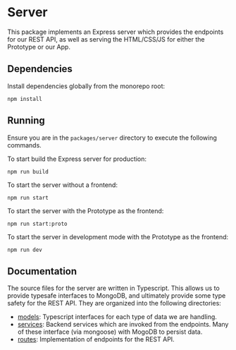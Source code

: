 # Server

This package implements an Express server which provides the
endpoints for our REST API, as well as serving the HTML/CSS/JS
for either the Prototype or our App.

## Dependencies

Install dependencies globally from the monorepo root:

```shell
npm install
```

## Running

Ensure you are in the `packages/server` directory to execute the following commands.

To start build the Express server for production:

```shell
npm run build
```

To start the server without a frontend:

```shell
npm run start
```

To start the server with the Prototype as the frontend:

```shell
npm run start:proto
```

To start the server in development mode with the Prototype as
the frontend:

```shell
npm run dev
```

## Documentation

The source files for the server are written in Typescript. This
allows us to provide typesafe interfaces to MongoDB, and
ultimately provide some type safety for the REST API. They are
organized into the following directories:

- [models](src/models): Typescript interfaces for each type of
  data we are handling.
- [services](src/services): Backend services which are invoked
  from the endpoints. Many of these interface (via mongoose)
  with MogoDB to persist data.
- [routes](src/routes): Implementation of endpoints for the REST
  API.
